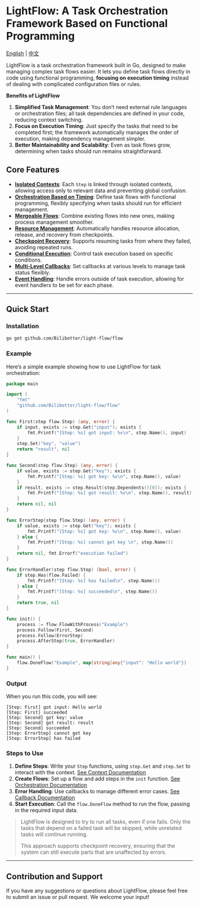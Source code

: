 # LightFlow: A Task Orchestration Framework Based on Functional Programming

[English](./README.md) | [中文](./README.cn.md)

LightFlow is a task orchestration framework built in Go, designed to make managing complex task flows easier. It lets you define task flows directly in code using functional programming, **focusing on execution timing** instead of dealing with complicated configuration files or rules.

**Benefits of LightFlow**

1. **Simplified Task Management**: You don’t need external rule languages or orchestration files; all task dependencies are defined in your code, reducing context switching.
2. **Focus on Execution Timing**: Just specify the tasks that need to be completed first; the framework automatically manages the order of execution, making dependency management simpler.
3. **Better Maintainability and Scalability**: Even as task flows grow, determining when tasks should run remains straightforward.

## Core Features

- [**Isolated Contexts**](./docs/Context.en.md): Each `Step` is linked through isolated contexts, allowing access only to relevant data and preventing global confusion.
- [**Orchestration Based on Timing**](./docs/Arrange.en.md): Define task flows with functional programming, flexibly specifying when tasks should run for efficient management.
- [**Mergeable Flows**](./docs/Merge.en.md): Combine existing flows into new ones, making process management smoother.
- [**Resource Management**](./docs/Resource.en.md): Automatically handles resource allocation, release, and recovery from checkpoints.
- [**Checkpoint Recovery**](./docs/Recover.en.md): Supports resuming tasks from where they failed, avoiding repeated runs.
- [**Conditional Execution**](./docs/Condition.en.md): Control task execution based on specific conditions.
- [**Multi-Level Callbacks**](./docs/Callback.en.md): Set callbacks at various levels to manage task status flexibly.
- [**Event Handling**](./docs/Event.en.md): Handle errors outside of task execution, allowing for event handlers to be set for each phase.

---

## Quick Start

### Installation

```sh
go get github.com/Bilibotter/light-flow/flow
```

### Example

Here’s a simple example showing how to use LightFlow for task orchestration:

```go
package main

import (
	"fmt"
	"github.com/Bilibotter/light-flow/flow"
)

func First(step flow.Step) (any, error) {
	if input, exists := step.Get("input"); exists {
		fmt.Printf("[Step: %s] got input: %v\n", step.Name(), input)
	}
	step.Set("key", "value")
	return "result", nil
}

func Second(step flow.Step) (any, error) {
	if value, exists := step.Get("key"); exists {
		fmt.Printf("[Step: %s] got key: %v\n", step.Name(), value)
	}
	if result, exists := step.Result(step.Dependents()[0]); exists {
		fmt.Printf("[Step: %s] got result: %v\n", step.Name(), result)
	}
	return nil, nil
}

func ErrorStep(step flow.Step) (any, error) {
	if value, exists := step.Get("key"); exists {
		fmt.Printf("[Step: %s] got key: %v\n", step.Name(), value)
	} else {
		fmt.Printf("[Step: %s] cannot get key \n", step.Name())
	}
	return nil, fmt.Errorf("execution failed")
}

func ErrorHandler(step flow.Step) (bool, error) {
	if step.Has(flow.Failed) {
		fmt.Printf("[Step: %s] has failed\n", step.Name())
	} else {
		fmt.Printf("[Step: %s] succeeded\n", step.Name())
	}
	return true, nil
}

func init() {
	process := flow.FlowWithProcess("Example")
	process.Follow(First, Second)
	process.Follow(ErrorStep)
	process.AfterStep(true, ErrorHandler)
}

func main() {
	flow.DoneFlow("Example", map[string]any{"input": "Hello world"})
}
```

### Output

When you run this code, you will see:

```shell
[Step: First] got input: Hello world
[Step: First] succeeded
[Step: Second] got key: value
[Step: Second] got result: result
[Step: Second] succeeded
[Step: ErrorStep] cannot get key 
[Step: ErrorStep] has failed
```

### Steps to Use

1. **Define Steps**: Write your `Step` functions, using `step.Get` and `step.Set` to interact with the context. [See Context Documentation](./docs/Context.en.md)
2. **Create Flows**: Set up a flow and add steps in the `init` function. [See Orchestration Documentation](./docs/Arrange.en.md)
3. **Error Handling**: Use callbacks to manage different error cases. [See Callback Documentation](./docs/Callback.en.md)
4. **Start Execution**: Call the `flow.DoneFlow` method to run the flow, passing in the required input data.

> LightFlow is designed to try to run all tasks, even if one fails. Only the tasks that depend on a failed task will be skipped, while unrelated tasks will continue running. 
>
> This approach supports checkpoint recovery, ensuring that the system can still execute parts that are unaffected by errors.

---

## Contribution and Support

If you have any suggestions or questions about LightFlow, please feel free to submit an issue or pull request. We welcome your input!

